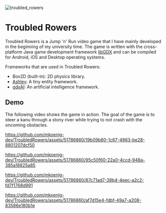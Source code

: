 ![troubled_rowers](https://github.com/mkoenig-dev/TroubledRowers/assets/51786860/e7b06988-8820-48a0-b706-a7625ea35946)

# Troubled Rowers

Troubled Rowers is a Jump 'n' Run video game that I have mainly developed in the beginning of my university time.
The game is written with the cross-platform Java game development framework [libGDX](https://libgdx.com)
and can be compiled for Android, iOS and Desktop operating systems.

Frameworks that are used in Troubled Rowers:
- Box2D (built-in): 2D physics library.
- [Ashley](https://github.com/libgdx/ashley):  A tiny entity framework.
- [gdxAI](https://github.com/libgdx/gdx-ai): An artificial intelligence framework.

## Demo
The following video shows the game in action.
The goal of the game is to steer a kanu through a stony river
while trying to not crash with the oncoming obstacles.



https://github.com/mkoenig-dev/TroubledRowers/assets/51786860/19b09b80-1c67-4963-be28-8801207dcf50

https://github.com/mkoenig-dev/TroubledRowers/assets/51786860/95c50f60-22a0-4ccd-948a-385a18825a85

https://github.com/mkoenig-dev/TroubledRowers/assets/51786860/87c71ad7-38b4-4eec-a2c2-fd7f1768d991

https://github.com/mkoenig-dev/TroubledRowers/assets/51786860/af7d15e4-fdbf-49a7-a208-83586e180b1e




